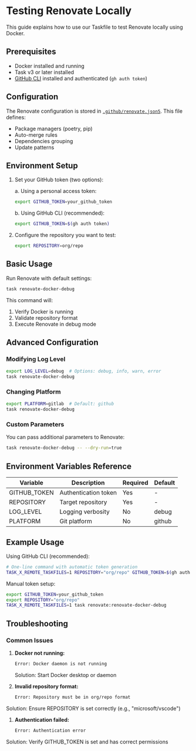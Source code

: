 # Testing Renovate Locally

This guide explains how to use our Taskfile to test Renovate locally using Docker.

## Prerequisites

- Docker installed and running
- Task v3 or later installed
- [GitHub CLI](https://cli.github.com/) installed and authenticated (`gh auth token`)

## Configuration

The Renovate configuration is stored in [`.github/renovate.json5`](.github/renovate.json5). This file defines:

- Package managers (poetry, pip)
- Auto-merge rules
- Dependencies grouping
- Update patterns

## Environment Setup

1. Set your GitHub token (two options):

   a. Using a personal access token:

   ```bash
   export GITHUB_TOKEN=your_github_token
   ```

   b. Using GitHub CLI (recommended):

   ```bash
   export GITHUB_TOKEN=$(gh auth token)
   ```

1. Configure the repository you want to test:

   ```bash
   export REPOSITORY=org/repo
   ```

## Basic Usage

Run Renovate with default settings:

```bash
task renovate-docker-debug
```

This command will:

1. Verify Docker is running
1. Validate repository format
1. Execute Renovate in debug mode

## Advanced Configuration

### Modifying Log Level

```bash
export LOG_LEVEL=debug  # Options: debug, info, warn, error
task renovate-docker-debug
```

### Changing Platform

```bash
export PLATFORM=gitlab  # Default: github
task renovate-docker-debug
```

### Custom Parameters

You can pass additional parameters to Renovate:

```bash
task renovate-docker-debug -- --dry-run=true
```

## Environment Variables Reference

| Variable     | Description          | Required | Default |
| ------------ | -------------------- | -------- | ------- |
| GITHUB_TOKEN | Authentication token | Yes      | -       |
| REPOSITORY   | Target repository    | Yes      | -       |
| LOG_LEVEL    | Logging verbosity    | No       | debug   |
| PLATFORM     | Git platform         | No       | github  |

## Example Usage

Using GitHub CLI (recommended):

```bash
# One-line command with automatic token generation
TASK_X_REMOTE_TASKFILES=1 REPOSITORY="org/repo" GITHUB_TOKEN=$(gh auth token) task renovate:renovate-docker-debug
```

Manual token setup:

```bash
export GITHUB_TOKEN=your_github_token
export REPOSITORY="org/repo"
TASK_X_REMOTE_TASKFILES=1 task renovate:renovate-docker-debug
```

## Troubleshooting

### Common Issues

1. **Docker not running:**

   ```bash
   Error: Docker daemon is not running
   ```

   Solution: Start Docker desktop or daemon

1. **Invalid repository format:**

   ```bash
   Error: Repository must be in org/repo format
   ```

Solution: Ensure REPOSITORY is set correctly (e.g., "microsoft/vscode")

1. **Authentication failed:**

   ```bash
   Error: Authentication error
   ```

Solution: Verify GITHUB_TOKEN is set and has correct permissions
